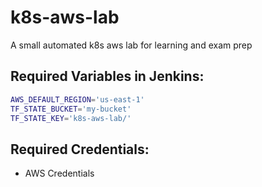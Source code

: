 # k8s-aws-lab
A small automated k8s aws lab for learning and exam prep 




## Required Variables in Jenkins:

```sh
AWS_DEFAULT_REGION='us-east-1'
TF_STATE_BUCKET='my-bucket'
TF_STATE_KEY='k8s-aws-lab/'
```

## Required Credentials:

- AWS Credentials


